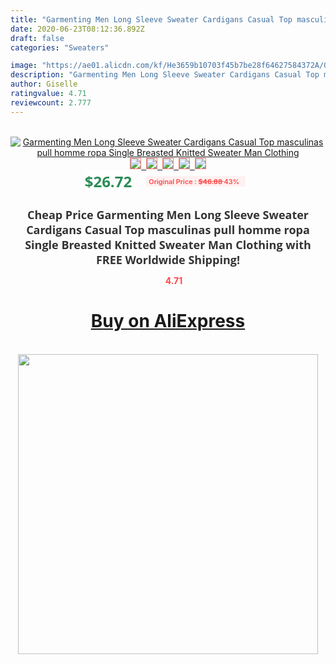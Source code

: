 ```yaml
---
title: "Garmenting Men Long Sleeve Sweater Cardigans Casual Top masculinas pull homme ropa Single Breasted Knitted Sweater Man Clothing"
date: 2020-06-23T08:12:36.892Z
draft: false
categories: "Sweaters"

image: "https://ae01.alicdn.com/kf/He3659b10703f45b7be28f64627584372A/Garmenting-Men-Long-Sleeve-Sweater-Cardigans-Casual-Top-masculinas-pull-homme-ropa-Single-Breasted-Knitted-Sweater.jpg"
description: "Garmenting Men Long Sleeve Sweater Cardigans Casual Top masculinas pull homme ropa Single Breasted Knitted Sweater Man Clothing"
author: Giselle
ratingvalue: 4.71
reviewcount: 2.777
---
```

<br>
<div style="text-align: center;">
<a href="https://s.click.aliexpress.com/e/_AqAQ5B" target="_blank" rel="nofollow noopener noreferrer"><img alt="Garmenting Men Long Sleeve Sweater Cardigans Casual Top masculinas pull homme ropa Single Breasted Knitted Sweater Man Clothing" class="magnifier-image" src="https://ae01.alicdn.com/kf/He3659b10703f45b7be28f64627584372A/Garmenting-Men-Long-Sleeve-Sweater-Cardigans-Casual-Top-masculinas-pull-homme-ropa-Single-Breasted-Knitted-Sweater.jpg_640x640.jpg">
<br>
<img style="border:1px solid salmon" src="https://ae01.alicdn.com/kf/He3659b10703f45b7be28f64627584372A/Garmenting-Men-Long-Sleeve-Sweater-Cardigans-Casual-Top-masculinas-pull-homme-ropa-Single-Breasted-Knitted-Sweater.jpg_120x120.jpg">&nbsp;&nbsp;<img style="border:1px solid salmon" src="https://ae01.alicdn.com/kf/H8e57f9b001774011a69702996510d085Z/Garmenting-Men-Long-Sleeve-Sweater-Cardigans-Casual-Top-masculinas-pull-homme-ropa-Single-Breasted-Knitted-Sweater.jpg_120x120.jpg">&nbsp;&nbsp;<img style="border:1px solid salmon" src="https://ae01.alicdn.com/kf/H3220c785fb06420391d7aadc8a32fc05F/Garmenting-Men-Long-Sleeve-Sweater-Cardigans-Casual-Top-masculinas-pull-homme-ropa-Single-Breasted-Knitted-Sweater.jpg_120x120.jpg">&nbsp;&nbsp;<img style="border:1px solid salmon" src="https://ae01.alicdn.com/kf/Hd12611efd6604f319547d888e28276f7w/Garmenting-Men-Long-Sleeve-Sweater-Cardigans-Casual-Top-masculinas-pull-homme-ropa-Single-Breasted-Knitted-Sweater.jpg_120x120.jpg">&nbsp;&nbsp;<img style="border:1px solid salmon" src="https://ae01.alicdn.com/kf/H8afdacdb45ad4f08adeee6e3441575a0P/Garmenting-Men-Long-Sleeve-Sweater-Cardigans-Casual-Top-masculinas-pull-homme-ropa-Single-Breasted-Knitted-Sweater.jpg_120x120.jpg"></a></div><br0>
<div style="text-align: center;"><span style="background-color: white; border: 0px; box-sizing: border-box; color: seagreen; display: inline-block; font-family: &quot;open sans&quot; , &quot;arial&quot; , &quot;helvetica&quot; , sans-serif , &quot;heiti&quot;; font-size: 24px; font-stretch: inherit; font-weight: 700; line-height: inherit; margin: 0px 10px 0px 0px; padding: 0px; vertical-align: middle;">$26.72 </span>
<span style="background: rgb(255 , 241 , 241); border-radius: 3px; border: 0px; box-sizing: border-box; color: #ff4747; display: inline-block; font-family: inherit; font-size: 12px; font-stretch: inherit; font-style: inherit; font-variant: inherit; font-weight: 600; line-height: inherit; margin: 0px; padding: 2px 5px; transform: scale(0.9); vertical-align: middle;">Original Price : <b style="text-decoration: line-through;">$46.88 </b> 43%&nbsp;&nbsp;</span></div>
<h1 style="color: #333333; display: inline-block; font-family: &quot;open sans&quot; , &quot;arial&quot; , &quot;helvetica&quot; , sans-serif , &quot;heiti&quot;; font-size: 18px; font-stretch: inherit; font-weight: 700; text-align: center;">Cheap Price Garmenting Men Long Sleeve Sweater Cardigans Casual Top masculinas pull homme ropa Single Breasted Knitted Sweater Man Clothing with FREE Worldwide Shipping!</h1>
<div style="color: #ff4747; text-align: center;">
<img src="https://4.bp.blogspot.com/-M0ZcTcb-5uY/XleCXlxnR4I/AAAAAAAAAEc/OrjgMkXV1oMQFaCRZj5HQwOCBcu3w1FegCPcBGAYYCw/s1600/star.png" style="height: 15px;">&nbsp;<b>4.71</b></div>
<div class="button_cont" align="center"><a class="buynow_a" href="https://s.click.aliexpress.com/e/_AqAQ5B" target="_blank" rel="nofollow noopener noreferrer"><H1>Buy on AliExpress</H1></a></div><br>
<div class="separator" style="clear: both; text-align: center;">
<img src="https://lh3.googleusercontent.com/-pTy5HemUv9M/XlePHvY0dAI/AAAAAAAAAE4/0nX5iRUoIWY8eMW9Dpxeirr157OZliDIgCLcBGAsYHQ/s1600/badge.gif" width="480">
</div>
